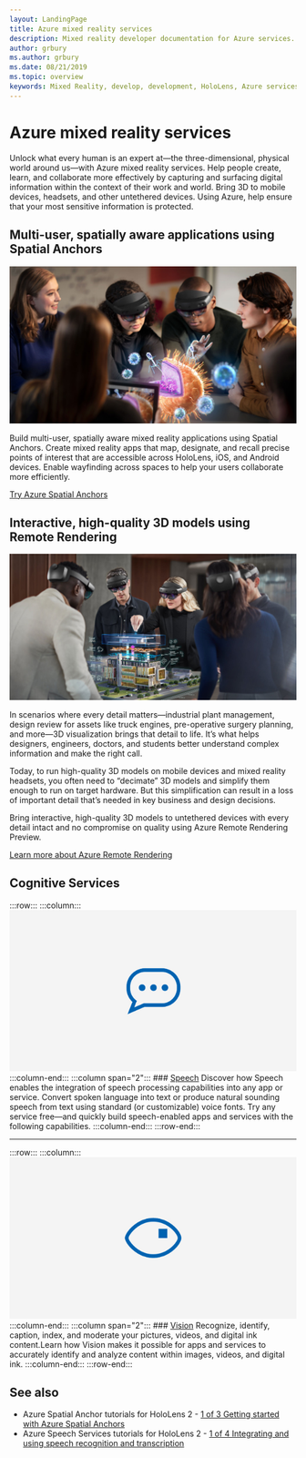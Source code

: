```yaml
---
layout: LandingPage
title: Azure mixed reality services
description: Mixed reality developer documentation for Azure services.
author: grbury
ms.author: grbury
ms.date: 08/21/2019
ms.topic: overview
keywords: Mixed Reality, develop, development, HoloLens, Azure services, spatial anchors, speech, vision, remote rendering
---
```



# Azure mixed reality services
Unlock what every human is an expert at—the three-dimensional, physical world around us—with Azure mixed reality services. Help people create, learn, and collaborate more effectively by capturing and surfacing digital information within the context of their work and world. Bring 3D to mobile devices, headsets, and other untethered devices. Using Azure, help ensure that your most sensitive information is protected.

## Multi-user, spatially aware applications using Spatial Anchors

![ Azure Spatial Anchors image](images/AzureSpatialAnchors.jpg)

Build multi-user, spatially aware mixed reality applications using Spatial Anchors. Create mixed reality apps that map, designate, and recall precise points of interest that are accessible across HoloLens, iOS, and Android devices. Enable wayfinding across spaces to help your users collaborate more efficiently.

[Try Azure Spatial Anchors](https://docs.microsoft.com/azure/spatial-anchors)


## Interactive, high-quality 3D models using Remote Rendering

![ Remote rendering image](images/RemoteRendering.jpg)

In scenarios where every detail matters—industrial plant management, design review for assets like truck engines, pre-operative surgery planning, and more—3D visualization brings that detail to life. It’s what helps designers, engineers, doctors, and students better understand complex information and make the right call.

Today, to run high-quality 3D models on mobile devices and mixed reality headsets, you often need to “decimate” 3D models and simplify them enough to run on target hardware. But this simplification can result in a loss of important detail that’s needed in key business and design decisions.

Bring interactive, high-quality 3D models to untethered devices with every detail intact and no compromise on quality using Azure Remote Rendering Preview.

[Learn more about Azure Remote Rendering](https://azure.microsoft.com/en-us/services/remote-rendering)


## Cognitive Services

:::row:::
    :::column:::
       [![Speech](images/speech.jpg)](https://docs.microsoft.com/azure/cognitive-services/speech-service/)
    :::column-end:::
    :::column span="2":::
        ### [Speech](https://docs.microsoft.com/azure/cognitive-services/speech-service/)
        Discover how Speech enables the integration of speech processing capabilities into any app or service. Convert spoken language into text or produce natural sounding speech from text using standard (or customizable) voice fonts. Try any service free—and quickly build speech-enabled apps and services with the following capabilities.
    :::column-end:::
:::row-end:::

---

:::row:::
    :::column:::
       [![Vision](images/vision.jpg)](https://docs.microsoft.com/azure/cognitive-services/computer-vision/)
    :::column-end:::
    :::column span="2":::
        ### [Vision](https://docs.microsoft.com/azure/cognitive-services/computer-vision/)
        Recognize, identify, caption, index, and moderate your pictures, videos, and digital ink content.Learn how Vision makes it possible for apps and services to accurately identify and analyze content within images, videos, and digital ink.
    :::column-end:::
:::row-end:::




## See also

* Azure Spatial Anchor tutorials for HoloLens 2 - [1 of 3 Getting started with Azure Spatial Anchors](mrlearning-asa-ch1.md)
* Azure Speech Services tutorials for HoloLens 2 - [1 of 4 Integrating and using speech recognition and transcription](mrlearning-speechSDK-ch1.md)